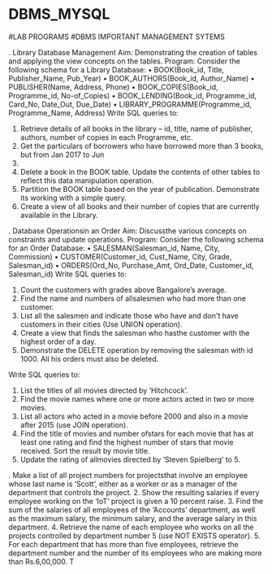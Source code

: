 # DBMS_MYSQL

#LAB PROGRAMS
#DBMS IMPORTANT MANAGEMENT SYTEMS

. Library Database Management
Aim: Demonstrating the creation of tables and applying the view concepts on the tables.
Program: Consider the following schema for a Library Database:
• BOOK(Book_id, Title, Publisher_Name, Pub_Year)
• BOOK_AUTHORS(Book_id, Author_Name)
• PUBLISHER(Name, Address, Phone)
• BOOK_COPIES(Book_id, Programme_id, No-of_Copies)
• BOOK_LENDING(Book_id, Programme_id, Card_No, Date_Out, Due_Date)
• LIBRARY_PROGRAMME(Programme_id, Programme_Name, Address)
Write SQL queries to:
1. Retrieve details of all books in the library – id, title, name of publisher, authors, number of copies
in each Programme, etc.
2. Get the particulars of borrowers who have borrowed more than 3 books, but from Jan 2017 to Jun
2017.
3. Delete a book in the BOOK table. Update the contents of other tables to reflect this data
manipulation operation.
4. Partition the BOOK table based on the year of publication. Demonstrate its working with a simple
query.
5. Create a view of all books and their number of copies that are currently available in the Library.



. Database Operationsin an Order
Aim: Discussthe various concepts on constraints and update operations.
Program: Consider the following schema for an Order Database:
• SALESMAN(Salesman_id, Name, City, Commission)
• CUSTOMER(Customer_id, Cust_Name, City, Grade, Salesman_id)
• ORDERS(Ord_No, Purchase_Amt, Ord_Date, Customer_id, Salesman_id)
Write SQL queries to:
1. Count the customers with grades above Bangalore’s average.
2. Find the name and numbers of allsalesmen who had more than one customer.
3. List all the salesmen and indicate those who have and don't have customers in their cities (Use
UNION operation).
4. Create a view that finds the salesman who hasthe customer with the highest order of a day.
5. Demonstrate the DELETE operation by removing the salesman with id 1000. All his orders must
also be deleted.





Write SQL queries to:
1. List the titles of all movies directed by ‘Hitchcock’.
2. Find the movie names where one or more actors acted in two or more movies.
3. List all actors who acted in a movie before 2000 and also in a movie after 2015 (use JOIN
operation).
4. Find the title of movies and number ofstars for each movie that has at least one rating and
find the highest number of stars that movie received. Sort the result by movie title.
5. Update the rating of allmovies directed by ‘Steven Spielberg’ to 5.



. Make a list of all project numbers for projectsthat involve an employee whose last name is
‘Scott’, either as a worker or as a manager of the department that controls the project.
2. Show the resulting salaries if every employee working on the ‘IoT’ project is given a 10
percent raise.
3. Find the sum of the salaries of all employees of the ‘Accounts’ department, as well as the
maximum salary, the minimum salary, and the average salary in this department.
4. Retrieve the name of each employee who works on all the projects controlled by department
number 5 (use NOT EXISTS operator).
5. For each department that has more than five employees, retrieve the department number
and the number of its employees who are making more than Rs.6,00,000.
T


